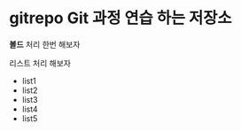 # gitrepo Git 과정 연습 하는 저장소


**볼드** 처리 한번 해보자

리스트 처리 해보자
 - list1
 -  list2
 -  list3
 -  list4
 -  list5
